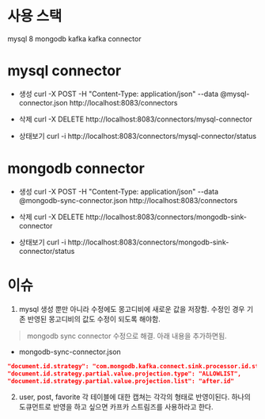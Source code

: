 # 사용 스택

mysql 8
mongodb
kafka
kafka connector

# mysql connector

- 생성
  curl -X POST -H "Content-Type: application/json" --data @mysql-connector.json http://localhost:8083/connectors

* 삭제
  curl -X DELETE http://localhost:8083/connectors/mysql-connector

- 상태보기
  curl -i http://localhost:8083/connectors/mysql-connector/status

# mongodb connector

- 생성
  curl -X POST -H "Content-Type: application/json" --data @mongodb-sync-connector.json http://localhost:8083/connectors

* 삭제
  curl -X DELETE http://localhost:8083/connectors/mongodb-sink-connector

- 상태보기
  curl -i http://localhost:8083/connectors/mongodb-sink-connector/status

# 이슈

1. mysql 생성 뿐만 아니라 수정에도 몽고디비에 새로운 값을 저장함.
   수정인 경우 기존 반영된 몽고디비의 값도 수정이 되도록 해야함.

> mongodb sync connector 수정으로 해결.
> 아래 내용을 추가하면됨.

- mongodb-sync-connector.json

```json
"document.id.strategy": "com.mongodb.kafka.connect.sink.processor.id.strategy.PartialValueStrategy",
"document.id.strategy.partial.value.projection.type": "ALLOWLIST",
"document.id.strategy.partial.value.projection.list": "after.id"
```

2. user, post, favorite 각 테이블에 대한 캡쳐는 각각의 형태로 반영이된다.
   하나의 도큐먼트로 반영을 하고 싶으면 카프카 스트림즈를 사용하라고 한다.
